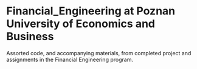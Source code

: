 # Financial_Engineering at Poznan University of Economics and Business
Assorted code, and accompanying materials, from completed project and assignments in the Financial Engineering program.
